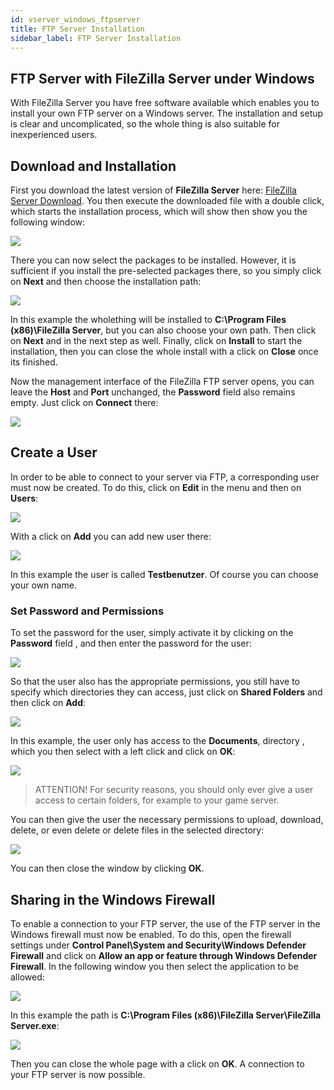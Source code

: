 ```yaml
---
id: vserver_windows_ftpserver
title: FTP Server Installation
sidebar_label: FTP Server Installation
---
```



## FTP Server with FileZilla Server under Windows

With FileZilla Server you have free software available which enables you to install your own FTP server on a Windows server. The installation and setup is clear and uncomplicated, so the whole thing is also suitable for inexperienced users.


## Download and Installation

First you download the latest version of **FileZilla Server** here: [FileZilla Server Download](https://filezilla-project.org/download.php?type=server).
You then execute the downloaded file with a double click, which starts the installation process, which will show then show you the following window: 

![](https://screensaver01.zap-hosting.com/index.php/s/ybWZmNbrLgLbMmK/preview)

There you can now select the packages to be installed. However, it is sufficient if you install the pre-selected packages there, so you simply click on **Next** and then choose the installation path:

![](https://screensaver01.zap-hosting.com/index.php/s/gATrGEJBPisNZoB/preview)

In this example the wholething will be installed to **C:\Program Files (x86)\FileZilla Server**, but you can also choose your own path. 
Then click on **Next** and in the next step as well. Finally, click on **Install** to start the installation, then you can close the whole install with a click on **Close** once its finished. 

Now the management interface of the FileZilla FTP server opens, you can leave the **Host** and **Port** unchanged, the **Password** field also remains empty. Just click on **Connect** there:

![](https://screensaver01.zap-hosting.com/index.php/s/PrWnfsPEgbE68jo/preview)

## Create a User

In order to be able to connect to your server via FTP, a corresponding user must now be created.
To do this, click on **Edit** in the menu and then on **Users**:

![](https://screensaver01.zap-hosting.com/index.php/s/86i5BZ8drqw276d/preview)


With a click on **Add** you can add new user there:

![](https://screensaver01.zap-hosting.com/index.php/s/ZyFLmKxyAgNbnKw/preview)

In this example the user is called **Testbenutzer**. Of course you can choose your own name.

### Set Password and Permissions

To set the password for the user, simply activate it by clicking on the **Password** field , and then enter the password for the user:

![](https://screensaver01.zap-hosting.com/index.php/s/H68YGRpGXcqnfZB/preview)

So that the user also has the appropriate permissions, you still have to specify which directories they can access, just click on **Shared Folders** and then click on **Add**: 

![](https://screensaver01.zap-hosting.com/index.php/s/BYiYnSJ2gmMPmTg/preview)

In this example, the user only has access to the **Documents**, directory , which you then select with a left click and click on **OK**:

![](https://screensaver01.zap-hosting.com/index.php/s/dqGsok46dFiJf9B/preview)

> ATTENTION! For security reasons, you should only ever give a user access to certain folders, for example to your game server.

You can then give the user the necessary permissions to upload, download, delete, or even delete or delete files in the selected directory:

![](https://screensaver01.zap-hosting.com/index.php/s/PHj4TEzow733pj4/preview)

You can then close the window by clicking **OK**.


## Sharing in the Windows Firewall

To enable a connection to your FTP server, the use of the FTP server in the Windows firewall must now be enabled. To do this, open the firewall settings under **Control Panel\System and Security\Windows Defender Firewall** and click on **Allow an app or feature through Windows Defender Firewall**.
In the following window you then select the application to be allowed:

![](https://screensaver01.zap-hosting.com/index.php/s/NQDpw46pzy2e2id/preview)

In this example the path is **C:\Program Files (x86)\FileZilla Server\FileZilla Server.exe**:

![](https://screensaver01.zap-hosting.com/index.php/s/Z8EE4qYMegy52tq/preview)

Then you can close the whole page with a click on **OK**. A connection to your FTP server is now possible.
